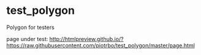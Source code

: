 # test_polygon
Polygon for testers

page under test:
http://htmlpreview.github.io/?https://raw.githubusercontent.com/piotrbo/test_polygon/master/page.html
